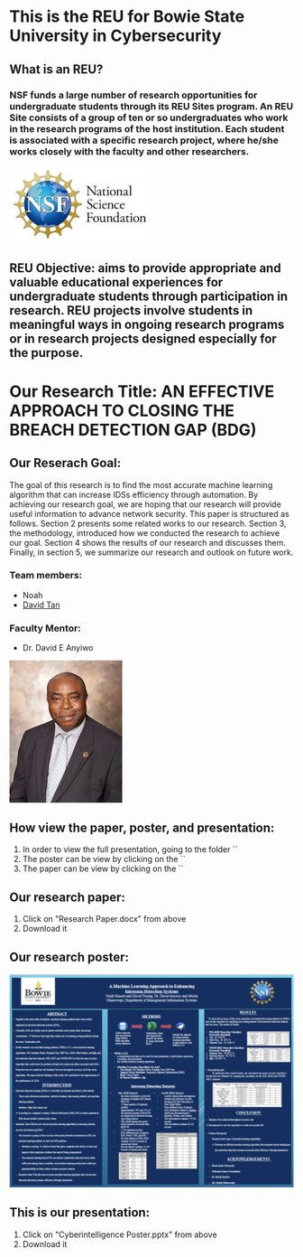 # This is the REU for Bowie State University in Cybersecurity

## What is an REU?
### NSF funds a large number of research opportunities for undergraduate students through its REU Sites program. An REU Site consists of a group of ten or so undergraduates who work in the research programs of the host institution. Each student is associated with a specific research project, where he/she works closely with the faculty and other researchers. 
<img src="NSF pic.jpg" width="250">

## REU Objective: aims to provide appropriate and valuable educational experiences for undergraduate students through participation in research. REU projects involve students in meaningful ways in ongoing research programs or in research projects designed especially for the purpose.

# Our Research Title: AN EFFECTIVE APPROACH TO CLOSING THE BREACH DETECTION GAP (BDG) 

## Our Reserach Goal: 
The goal of this research is to find the most accurate machine learning algorithm that can increase IDSs efficiency through automation. By achieving our research goal, we are hoping that our research will provide useful information to advance network security.
This paper is structured as follows. Section 2 presents some related works to our research. Section 3, the methodology, introduced how we conducted the research to achieve our goal. Section 4 shows the results of our research and discusses them. Finally, in section 5, we summarize our research and outlook on future work.

### Team members: 
- Noah
- [David Tan](https://github.com/skytruong90)

### Faculty Mentor: 
- Dr. David E Anyiwo
<img src="anywio.jpg" width="200">

## How view the paper, poster, and presentation:
1. In order to view the full presentation, going to the folder ``
2. The poster can be view by clicking on the ``
3. The paper can be view by clicking on the ``

## Our research paper:
1. Click on "Research Paper.docx" from above
2. Download it

## Our research poster:
<img src="BOWIE_REU_21.png" width="600">

## This is our presentation:
1. Click on "Cyberintelligence Poster.pptx" from above
2. Download it
